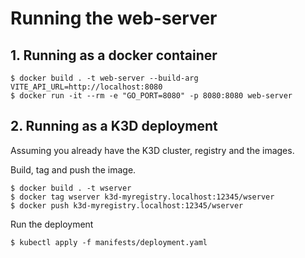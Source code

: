 # Running the web-server 

## 1. Running as a docker container
```shell
$ docker build . -t web-server --build-arg VITE_API_URL=http://localhost:8080
$ docker run -it --rm -e "GO_PORT=8080" -p 8080:8080 web-server
```

## 2. Running as a K3D deployment
Assuming you already have the K3D cluster, registry and the images.

Build, tag and push the image. 
```shell
$ docker build . -t wserver
$ docker tag wserver k3d-myregistry.localhost:12345/wserver
$ docker push k3d-myregistry.localhost:12345/wserver
```
Run the deployment
```shell
$ kubectl apply -f manifests/deployment.yaml
```
